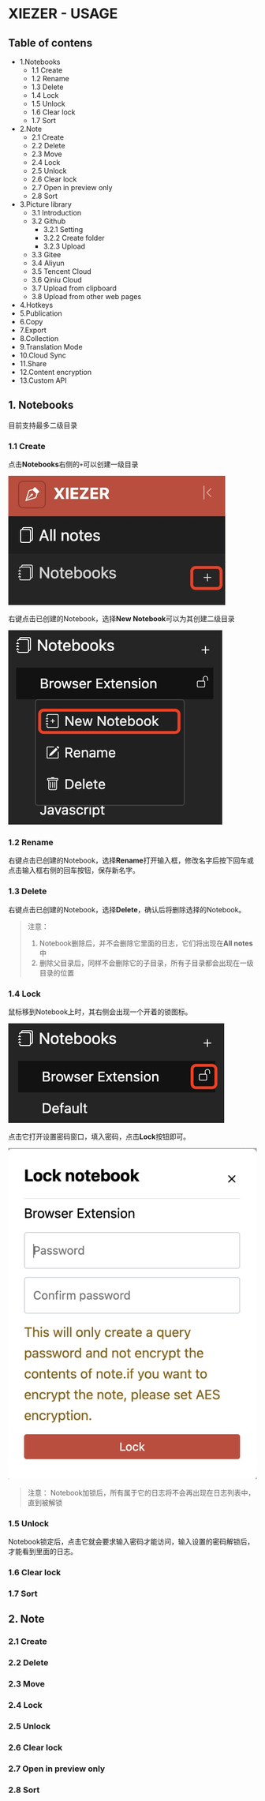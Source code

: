 # XIEZER - USAGE

## Table of contens

- 1.Notebooks
	- 1.1 Create
	- 1.2 Rename
	- 1.3 Delete
	- 1.4 Lock
	- 1.5 Unlock
	- 1.6 Clear lock
	- 1.7 Sort
- 2.Note
	- 2.1 Create
	- 2.2 Delete
	- 2.3 Move
	- 2.4 Lock
	- 2.5 Unlock
	- 2.6 Clear lock
	- 2.7 Open in preview only
	- 2.8 Sort
- 3.Picture library
	- 3.1 Introduction
	- 3.2 Github
		- 3.2.1 Setting
		- 3.2.2 Create folder
		- 3.2.3 Upload
	- 3.3 Gitee
	- 3.4 Aliyun
	- 3.5 Tencent Cloud
	- 3.6 Qiniu Cloud
	- 3.7 Upload from clipboard
	- 3.8 Upload from other web pages
- 4.Hotkeys
- 5.Publication
- 6.Copy
- 7.Export
- 8.Collection
- 9.Translation Mode
- 10.Cloud Sync
- 11.Share
- 12.Content encryption
- 13.Custom API

## 1. Notebooks

目前支持最多二级目录

### 1.1 Create

点击**Notebooks**右侧的`+`可以创建一级目录

![](https://raw.githubusercontent.com/yuiitsu/image_lib/master/80b3ccf7-5404-4a83-81f8-18aab1bf55b2.png)

右键点击已创建的Notebook，选择**New Notebook**可以为其创建二级目录

![](https://raw.githubusercontent.com/yuiitsu/image_lib/master/ba26b4d4-178c-4fb2-bf36-b267d2db794d.png)

### 1.2 Rename

右键点击已创建的Notebook，选择**Rename**打开输入框，修改名字后按下回车或点击输入框右侧的回车按钮，保存新名字。

### 1.3 Delete

右键点击已创建的Notebook，选择**Delete**，确认后将删除选择的Notebook。

> 注意：
> 1. Notebook删除后，并不会删除它里面的日志，它们将出现在**All notes**中
> 2. 删除父目录后，同样不会删除它的子目录，所有子目录都会出现在一级目录的位置

### 1.4 Lock

鼠标移到Notebook上时，其右侧会出现一个开着的锁图标。

![](https://raw.githubusercontent.com/yuiitsu/image_lib/master/ca2178b6-d81b-4f84-aa20-c4ba072e1405.png)

点击它打开设置密码窗口，填入密码，点击**Lock**按钮即可。

![](https://raw.githubusercontent.com/yuiitsu/image_lib/master/d9a39840-050e-4520-85b1-91740e98f367.png)

> 注意：
> Notebook加锁后，所有属于它的日志将不会再出现在日志列表中，直到被解锁

### 1.5 Unlock

Notebook锁定后，点击它就会要求输入密码才能访问，输入设置的密码解锁后，才能看到里面的日志。

### 1.6 Clear lock

### 1.7 Sort

## 2. Note

### 2.1 Create

### 2.2 Delete

### 2.3 Move

### 2.4 Lock

### 2.5 Unlock

### 2.6 Clear lock

### 2.7 Open in preview only

### 2.8 Sort
